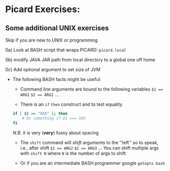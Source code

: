 # Picard Exercises:

## Some additional UNIX exercises

Skip if you are new to UNIX or programming

0a) Look at BASH script that wraps PICARD: `picard.local`

0b) modify JAVA JAR path from local directory to a global one off home

0c) Add optional argument to set size of JVM

* The following BASH facts might be useful:

	* Command line arguments are bound to the following variables
	`$1 == ARG1`
	`$2 == ARG2`
	...
	
	* There is an `if` `then` construct and to test equality
	
	```bash
	if [ $1 == "XXX" ]; then
		# Do something if $1 === XXX
	fi
	```
	
	*N.B.* it is very (**very**) fussy about spacing

	* The `shift` command will _shift_ arguments to the ''left'' so to speak, i.e., after shift
	`$1 == ARG2`
	`$2 == ARG3`
 	... 
	You can shift multiple args with `shift N` where `N` is the number of args to 
	shift
	
	* Or if you are an intermediate BASH programmer google `getopts bash`